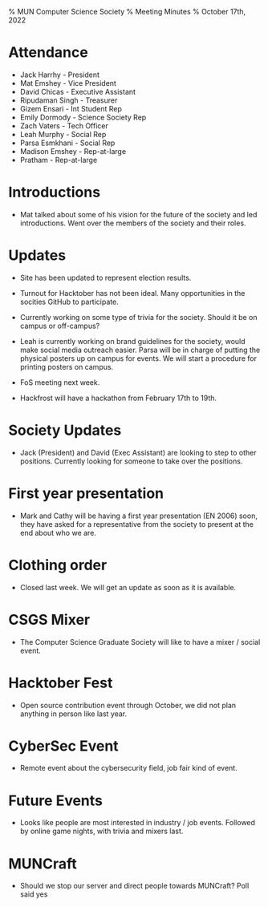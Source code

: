 % MUN Computer Science Society
% Meeting Minutes
% October 17th, 2022

# Attendance

* Jack Harrhy - President
* Mat Emshey - Vice President
* David Chicas -  Executive Assistant
* Ripudaman Singh - Treasurer
* Gizem Ensari - Int Student Rep
* Emily Dormody - Science Society Rep
* Zach Vaters - Tech Officer
* Leah Murphy - Social Rep
* Parsa Esmkhani - Social Rep
* Madison Emshey - Rep-at-large
* Pratham - Rep-at-large

# Introductions

* Mat talked about some of his vision for the future of the society and led introductions. Went over the members of the society and their roles.

# Updates

* Site has been updated to represent election results.

* Turnout for Hacktober has not been ideal. Many opportunities in the socities GitHub to participate.

* Currently working on some type of trivia for the society. Should it be on campus or off-campus?

* Leah is currently working on brand guidelines for the society, would make social media outreach easier. Parsa will be in charge of putting the physical posters up on campus for events. We will start a procedure for printing posters on campus. 

* FoS meeting next week.

* Hackfrost will have a hackathon from February 17th to 19th.

# Society Updates

* Jack (President) and David (Exec Assistant) are looking to step to other positions. Currently looking for someone to take over the positions.

# First year presentation

* Mark and Cathy will be having a first year presentation (EN 2006) soon, they have asked for a representative from the society to present at the end about who we are.

# Clothing order

* Closed last week. We will get an update as soon as it is available.

# CSGS Mixer

* The Computer Science Graduate Society will like to have a mixer / social event.

# Hacktober Fest

* Open source contribution event through October, we did not plan anything in person like last year.

# CyberSec Event

* Remote event about the cybersecurity field, job fair kind of event.

# Future Events

* Looks like people are most interested in industry / job events. Followed by online game nights, with trivia and mixers last.

# MUNCraft

* Should we stop our server and direct people towards MUNCraft? Poll said yes
